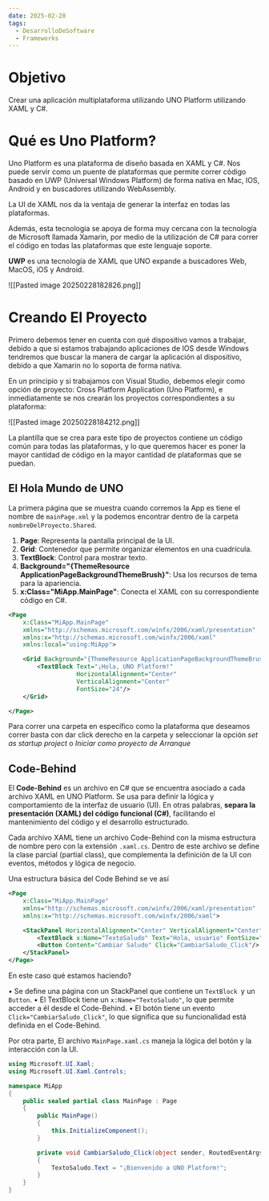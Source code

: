 ```yaml
---
date: 2025-02-28
tags:
  - DesarrolloDeSoftware
  - Frameworks
---
```

# Objetivo
Crear una aplicación multiplataforma utilizando UNO Platform utilizando XAML y C#.
# Qué es Uno Platform?
Uno Platform es una plataforma de diseño basada en XAML y C#. Nos puede servir como un puente de plataformas que permite correr código basado en UWP (Universal Windows Platform) de forma nativa en Mac, IOS, Android y en buscadores utilizando WebAssembly.

La UI de XAML nos da la ventaja de generar la interfaz en todas las plataformas.

Además, esta tecnología se apoya de forma muy cercana con la tecnología de Microsoft llamada Xamarin, por medio de la utilización de C# para correr el código en todas las plataformas que este lenguaje soporte.

**UWP** es una tecnología de XAML que UNO expande a buscadores Web, MacOS, iOS y Android.

![[Pasted image 20250228182826.png]]

# Creando El Proyecto
Primero debemos tener en cuenta con qué dispositivo vamos a trabajar, debido a que si estamos trabajando aplicaciones de IOS desde Windows tendremos que buscar la manera de cargar la aplicación al dispositivo, debido a que Xamarin no lo soporta de forma nativa.

En un principio y si trabajamos con Visual Studio, debemos elegir como opción de proyecto: Cross Platform Application (Uno Platform), e inmediatamente se nos crearán los proyectos correspondientes a su plataforma:

![[Pasted image 20250228184212.png]]

La plantilla que se crea para este tipo de proyectos contiene un código común para todas las plataformas, y lo que queremos hacer es poner la mayor cantidad de código en la mayor cantidad de plataformas que se puedan.
## El Hola Mundo de UNO
La primera página que se muestra cuando corremos la App es tiene el nombre de `mainPage.xml` y la podemos encontrar dentro de la carpeta `nombreDelProyecto.Shared`.

1. **Page**: Representa la pantalla principal de la UI.
2. **Grid**: Contenedor que permite organizar elementos en una cuadrícula.
3. **TextBlock**: Control para mostrar texto.
4. **Background="{ThemeResource ApplicationPageBackgroundThemeBrush}"**: Usa los recursos de tema para la apariencia.
5. **x:Class="MiApp.MainPage"**: Conecta el XAML con su correspondiente código en C#.

```xml
<Page
    x:Class="MiApp.MainPage"
    xmlns="http://schemas.microsoft.com/winfx/2006/xaml/presentation"
    xmlns:x="http://schemas.microsoft.com/winfx/2006/xaml"
    xmlns:local="using:MiApp">

    <Grid Background="{ThemeResource ApplicationPageBackgroundThemeBrush}">
        <TextBlock Text="¡Hola, UNO Platform!" 
                   HorizontalAlignment="Center" 
                   VerticalAlignment="Center"
                   FontSize="24"/>
    </Grid>

</Page>
```

Para correr una carpeta en específico como la plataforma que deseamos correr basta con dar click derecho en la carpeta y seleccionar la opción *set as startup project* o *Iniciar como proyecto de Arranque*

## Code-Behind
El **Code-Behind** es un archivo en C# que se encuentra asociado a cada archivo XAML en UNO Platform. Se usa para definir la lógica y comportamiento de la interfaz de usuario (UI). En otras palabras, **separa la presentación (XAML) del código funcional (C#)**, facilitando el mantenimiento del código y el desarrollo estructurado.

Cada archivo XAML tiene un archivo Code-Behind con la misma estructura de nombre pero con la extensión `.xaml.cs`. Dentro de este archivo se define la clase parcial (partial class), que complementa la definición de la UI con eventos, métodos y lógica de negocio.

Una estructura básica del Code Behind se ve así

```xml
<Page
    x:Class="MiApp.MainPage"
    xmlns="http://schemas.microsoft.com/winfx/2006/xaml/presentation"
    xmlns:x="http://schemas.microsoft.com/winfx/2006/xaml">

    <StackPanel HorizontalAlignment="Center" VerticalAlignment="Center">
        <TextBlock x:Name="TextoSaludo" Text="Hola, usuario" FontSize="24"/>
        <Button Content="Cambiar Saludo" Click="CambiarSaludo_Click"/>
    </StackPanel>
</Page>
```

En este caso qué estamos haciendo?

• Se define una página con un StackPanel que contiene un `TextBlock `y un `Button`.
• El TextBlock tiene un `x:Name="TextoSaludo"`, lo que permite acceder a él desde el Code-Behind.
• El botón tiene un evento` Click="CambiarSaludo_Click"`, lo que significa que su funcionalidad está definida en el Code-Behind.

Por otra parte, El archivo `MainPage.xaml.cs` maneja la lógica del botón y la interacción con la UI.

```C#
using Microsoft.UI.Xaml;
using Microsoft.UI.Xaml.Controls;

namespace MiApp
{
    public sealed partial class MainPage : Page
    {
        public MainPage()
        {
            this.InitializeComponent();
        }

        private void CambiarSaludo_Click(object sender, RoutedEventArgs e)
        {
            TextoSaludo.Text = "¡Bienvenido a UNO Platform!";
        }
    }
}
```
